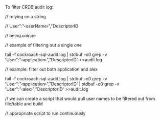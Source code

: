 To filter CRDB audit log:

//   relying on a string

// User":"‹userName›","DescriptorID

// being unique

// example of filtering out a single one

tail -f  cockroach-sql-audit.log | stdbuf -o0 grep -v 'User":"‹application›","DescriptorID' >>audit.log


// example: filter out both application and alex  
 
tail -f  cockroach-sql-audit.log | stdbuf -o0 grep -v 'User":"‹application›","DescriptorID' |  stdbuf -o0 grep -v 'User":"‹alex›","DescriptorID' >>audit.log

// we can create a script that would pull user names to be filtered out from file/table and build

// appropriate script to run continuously
